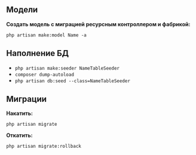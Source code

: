 ## Модели
**Создать модель с миграцией ресурсным контроллером и фабрикой:**

`php artisan make:model Name -a`

## Наполнение БД

* `php artisan make:seeder NameTableSeeder`
* `composer dump-autoload`
* `php artisan db:seed --class=NameTableSeeder`


## Миграции
**Накатить:**

`php artisan migrate`

**Откатить:**

`php artisan migrate:rollback`




